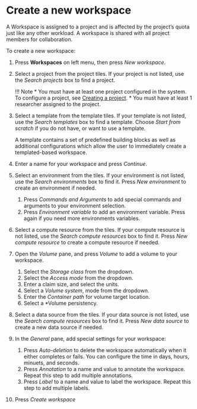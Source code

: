 # Create a new workspace
A Workspace is assigned to a project and is affected by the project’s quota just like any other workload. A workspace is shared with all project members for collaboration.

To create a new workspace:

1. Press **Workspaces** on left menu, then press *New workspace*.
2. Select a project from the project tiles. If your project is not listed, use the *Search projects* box to find a project.

    !!! Note
        * You must have at least one project configured in the system. To configure a project, see [Creating a project](../../../../admin/admin-ui-setup/project-setup.md#create-a-project).
        * You must have at least 1 researcher assigned to the project.

3. Select a template from the template tiles. If your template is not listed, use the *Search templates* box to find a template. Choose *Start from scratch* if you do not have, or want to use a template.

     A template contains a set of predefined building blocks as well as additional configurations which allow the user to immediately create a templated-based workspace.

4. Enter a name for your workspace and press *Continue*.
5. Select an environment from the tiles. If your environment is not listed, use the *Search environments* box to find it. Press *New environment* to create an environment if needed.
   1. Press *Commands and Arguments* to add special commands and arguments to your environment selection.
   2. Press *Environment variable* to add an environment variable. Press again if you need more environments variables.
6. Select a compute resource from the tiles. If your compute resource is not listed, use the *Search compute resources* box to find it. Press *New compute resource* to create a compute resource if needed.
7. Open the *Volume* pane, and press *Volume* to add a volume to your workspace.
   1. Select the *Storage class* from the dropdown.
   2. Select the *Access mode* from the dropdown.
   3. Enter a claim size, and select the units.
   4. Select a *Volume system*, mode from the dropdown.
   5. Enter the *Container path* for volume target location.
   6. Select a *Volume persistency.
8. Select a data source from the tiles. If your data source is not listed, use the *Search compute resources* box to find it. Press *New data source* to create a new data source if needed.
9. In the *General* pane, add special settings for your workspace:
   1. Press *Auto-deletion* to delete the workspace automatically when it either completes or fails. You can configure the time in days, hours, minuets, and seconds.
   2. Press *Annotation* to a name and value to annotate the workspace. Repeat this step to add multiple annotations.
   3. Press *Label* to a name and value to label the workspace. Repeat this step to add multiple labels.
10. Press *Create workspace*
